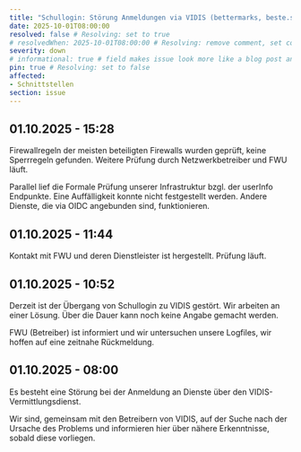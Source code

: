 ```yaml
---
title: "Schullogin: Störung Anmeldungen via VIDIS (bettermarks, beste.schule, HubbS, Meta-Videoportal)"
date: 2025-10-01T08:00:00
resolved: false # Resolving: set to true
# resolvedWhen: 2025-10-01T08:00:00 # Resolving: remove comment, set correct end datetime
severity: down
# informational: true # field makes issue look more like a blog post and removes any references to downtime length
pin: true # Resolving: set to false
affected:
- Schnittstellen
section: issue
---
```


## 01.10.2025 - 15:28

Firewallregeln der meisten beteiligten Firewalls wurden geprüft, keine Sperrregeln gefunden.
Weitere Prüfung durch Netzwerkbetreiber und FWU läuft.

Parallel lief die Formale Prüfung unserer Infrastruktur bzgl. der userInfo Endpunkte.
Eine Auffälligkeit konnte nicht festgestellt werden.
Andere Dienste, die via OIDC angebunden sind, funktionieren.

## 01.10.2025 - 11:44
 
Kontakt mit FWU und deren Dienstleister ist hergestellt. Prüfung läuft.

## 01.10.2025 - 10:52
 
Derzeit ist der Übergang von Schullogin zu VIDIS gestört.
Wir arbeiten an einer Lösung. Über die Dauer kann noch keine Angabe gemacht werden.
 
FWU (Betreiber) ist informiert und wir untersuchen unsere Logfiles, wir hoffen auf eine zeitnahe Rückmeldung.

## 01.10.2025 - 08:00

Es besteht eine Störung bei der Anmeldung an Dienste über den VIDIS-Vermittlungsdienst. 

Wir sind, gemeinsam mit den Betreibern von VIDIS, auf der Suche nach der Ursache des Problems und informieren hier über nähere Erkenntnisse, sobald diese vorliegen.
